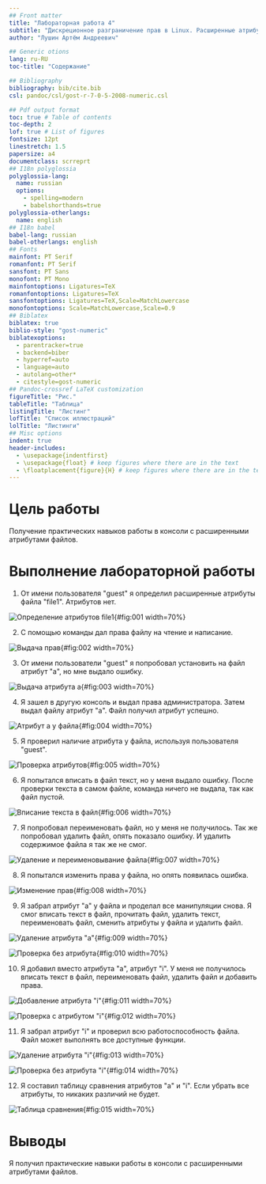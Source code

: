 ```yaml
---
## Front matter
title: "Лабораторная работа 4"
subtitle: "Дискреционное разграничение прав в Linux. Расширенные атрибуты"
author: "Лушин Артём Андреевич"

## Generic otions
lang: ru-RU
toc-title: "Содержание"

## Bibliography
bibliography: bib/cite.bib
csl: pandoc/csl/gost-r-7-0-5-2008-numeric.csl

## Pdf output format
toc: true # Table of contents
toc-depth: 2
lof: true # List of figures
fontsize: 12pt
linestretch: 1.5
papersize: a4
documentclass: scrreprt
## I18n polyglossia
polyglossia-lang:
  name: russian
  options:
	- spelling=modern
	- babelshorthands=true
polyglossia-otherlangs:
  name: english
## I18n babel
babel-lang: russian
babel-otherlangs: english
## Fonts
mainfont: PT Serif
romanfont: PT Serif
sansfont: PT Sans
monofont: PT Mono
mainfontoptions: Ligatures=TeX
romanfontoptions: Ligatures=TeX
sansfontoptions: Ligatures=TeX,Scale=MatchLowercase
monofontoptions: Scale=MatchLowercase,Scale=0.9
## Biblatex
biblatex: true
biblio-style: "gost-numeric"
biblatexoptions:
  - parentracker=true
  - backend=biber
  - hyperref=auto
  - language=auto
  - autolang=other*
  - citestyle=gost-numeric
## Pandoc-crossref LaTeX customization
figureTitle: "Рис."
tableTitle: "Таблица"
listingTitle: "Листинг"
lofTitle: "Список иллюстраций"
lolTitle: "Листинги"
## Misc options
indent: true
header-includes:
  - \usepackage{indentfirst}
  - \usepackage{float} # keep figures where there are in the text
  - \floatplacement{figure}{H} # keep figures where there are in the text
---
```


# Цель работы

Получение практических навыков работы в консоли с расширенными атрибутами файлов.



# Выполнение лабораторной работы

1) От имени пользователя "guest" я определил расширенные атрибуты файла "file1". Атрибутов нет.

![Определение атрибутов file1](/home/aalushin/work/study/study_2023-2024_infosec/labs/lab4/report/image/1.jpg){#fig:001 width=70%}

2) С помощью команды дал права файлу на чтение и написание.

![Выдача прав](/home/aalushin/work/study/study_2023-2024_infosec/labs/lab4/report/image/2.jpg){#fig:002 width=70%}

3) От имени пользователи "guest" я попробовал установить на файл атрибут "а", но мне выдало ошибку. 

![Выдача атрибута а](/home/aalushin/work/study/study_2023-2024_infosec/labs/lab4/report/image/3.jpg){#fig:003 width=70%}

4) Я зашел в другую консоль и выдал права администратора. Затем выдал файлу атрибут "а". Файл получил атрибут успешно.

![Атрибут а у файла](/home/aalushin/work/study/study_2023-2024_infosec/labs/lab4/report/image/4.jpg){#fig:004 width=70%}

5) Я проверил наличие атрибута у файла, используя пользователя "guest".

![Проверка атрибутов](/home/aalushin/work/study/study_2023-2024_infosec/labs/lab4/report/image/5.jpg){#fig:005 width=70%}

6) Я попытался вписать в файл текст, но у меня выдало ошибку. После проверки текста в самом файле, команда ничего не выдала, так как файл пустой. 

![Вписание текста в файл](/home/aalushin/work/study/study_2023-2024_infosec/labs/lab4/report/image/6.jpg){#fig:006 width=70%}

7) Я попробовал переименовать файл, но у меня не получилось. Так же попробовал удалить файл, опять показало ошибку. И удалить содержимое файла я так же не смог. 

![Удаление и переименовывание файла](/home/aalushin/work/study/study_2023-2024_infosec/labs/lab4/report/image/7.jpg){#fig:007 width=70%}

8) Я попытался изменить права у файла, но опять появилась ошибка. 

![Изменение прав](/home/aalushin/work/study/study_2023-2024_infosec/labs/lab4/report/image/8.jpg){#fig:008 width=70%}

9) Я забрал атрибут "а" у файла и проделал все манипуляции снова. Я смог вписать текст в файл, прочитать файл, удалить текст, переименовать файл, сменить атрибуты у файла и удалить файл. 

![Удаление атрибута "а"](/home/aalushin/work/study/study_2023-2024_infosec/labs/lab4/report/image/9.jpg){#fig:009 width=70%}

![Проверка без атрибута](/home/aalushin/work/study/study_2023-2024_infosec/labs/lab4/report/image/10.jpg){#fig:010 width=70%}

10) Я добавил вместо атрибута "а", атрибут "i". У меня не получилось вписать текст в файл, переименовать файл, удалить файл и добавить права. 

![Добавление атрибута "i"](/home/aalushin/work/study/study_2023-2024_infosec/labs/lab4/report/image/11.jpg){#fig:011 width=70%}

![Проверка с атрибутом "i"](/home/aalushin/work/study/study_2023-2024_infosec/labs/lab4/report/image/12.jpg){#fig:012 width=70%}

11) Я забрал атрибут "i" и проверил всю работоспособность файла. Файл может выполнять все доступные функции. 

![Удаление атрибута "i"](/home/aalushin/work/study/study_2023-2024_infosec/labs/lab4/report/image/13.jpg){#fig:013 width=70%}

![Проверка без атрибута "i"](/home/aalushin/work/study/study_2023-2024_infosec/labs/lab4/report/image/14.jpg){#fig:014 width=70%}

12) Я составил таблицу сравнения атрибутов "а" и "i". Если убрать все атрибуты, то никаких различий не будет. 

![Таблица сравнения](/home/aalushin/work/study/study_2023-2024_infosec/labs/lab4/report/image/20.jpg){#fig:015 width=70%}

# Выводы

Я получил практические навыки работы в консоли с расширенными атрибутами файлов.
